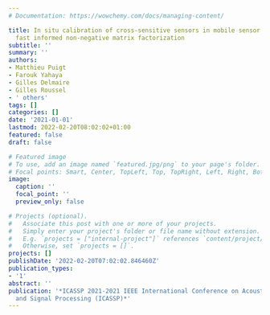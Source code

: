 ```yaml
---
# Documentation: https://wowchemy.com/docs/managing-content/

title: In situ calibration of cross-sensitive sensors in mobile sensor arrays using
  fast informed non-negative matrix factorization
subtitle: ''
summary: ''
authors:
- Matthieu Puigt
- Farouk Yahaya
- Gilles Delmaire
- Gilles Roussel
- ' others'
tags: []
categories: []
date: '2021-01-01'
lastmod: 2022-02-20T08:02:02+01:00
featured: false
draft: false

# Featured image
# To use, add an image named `featured.jpg/png` to your page's folder.
# Focal points: Smart, Center, TopLeft, Top, TopRight, Left, Right, BottomLeft, Bottom, BottomRight.
image:
  caption: ''
  focal_point: ''
  preview_only: false

# Projects (optional).
#   Associate this post with one or more of your projects.
#   Simply enter your project's folder or file name without extension.
#   E.g. `projects = ["internal-project"]` references `content/project/deep-learning/index.md`.
#   Otherwise, set `projects = []`.
projects: []
publishDate: '2022-02-20T07:02:02.846460Z'
publication_types:
- '1'
abstract: ''
publication: '*ICASSP 2021-2021 IEEE International Conference on Acoustics, Speech
  and Signal Processing (ICASSP)*'
---
```

